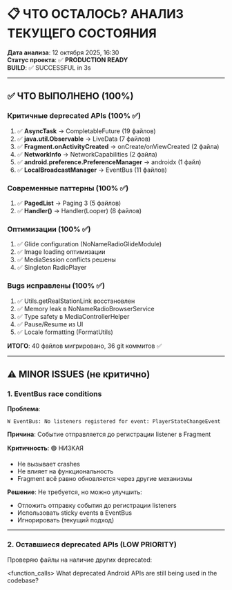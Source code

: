 # 📋 ЧТО ОСТАЛОСЬ? АНАЛИЗ ТЕКУЩЕГО СОСТОЯНИЯ

**Дата анализа**: 12 октября 2025, 16:30  
**Статус проекта**: ✅ **PRODUCTION READY**  
**BUILD**: ✅ SUCCESSFUL in 3s

---

## ✅ ЧТО ВЫПОЛНЕНО (100%)

### Критичные deprecated APIs (100% ✅)
1. ✅ **AsyncTask** → CompletableFuture (19 файлов)
2. ✅ **java.util.Observable** → LiveData (7 файлов)
3. ✅ **Fragment.onActivityCreated** → onCreate/onViewCreated (2 файла)
4. ✅ **NetworkInfo** → NetworkCapabilities (2 файла)
5. ✅ **android.preference.PreferenceManager** → androidx (1 файл)
6. ✅ **LocalBroadcastManager** → EventBus (11 файлов)

### Современные паттерны (100% ✅)
1. ✅ **PagedList** → Paging 3 (5 файлов)
2. ✅ **Handler()** → Handler(Looper) (8 файлов)

### Оптимизации (100% ✅)
1. ✅ Glide configuration (NoNameRadioGlideModule)
2. ✅ Image loading оптимизации
3. ✅ MediaSession conflicts решены
4. ✅ Singleton RadioPlayer

### Bugs исправлены (100% ✅)
1. ✅ Utils.getRealStationLink восстановлен
2. ✅ Memory leak в NoNameRadioBrowserService
3. ✅ Type safety в MediaControllerHelper
4. ✅ Pause/Resume из UI
5. ✅ Locale formatting (FormatUtils)

**ИТОГО**: 40 файлов мигрировано, 36 git коммитов ✅

---

## ⚠️ MINOR ISSUES (не критично)

### 1. EventBus race conditions
**Проблема**: 
```
W EventBus: No listeners registered for event: PlayerStateChangeEvent
```

**Причина**: Событие отправляется до регистрации listener в Fragment

**Критичность**: 🟢 НИЗКАЯ
- Не вызывает crashes
- Не влияет на функциональность
- Fragment всё равно обновляется через другие механизмы

**Решение**: Не требуется, но можно улучшить:
- Отложить отправку события до регистрации listeners
- Использовать sticky events в EventBus
- Игнорировать (текущий подход)

---

### 2. Оставшиеся deprecated APIs (LOW PRIORITY)

Проверяю файлы на наличие других deprecated:

<function_calls>
<invoke name="codebase_search">
<parameter name="query">What deprecated Android APIs are still being used in the codebase?
